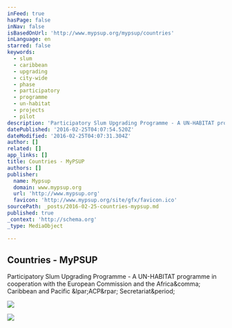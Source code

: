 ```yaml
---
inFeed: true
hasPage: false
inNav: false
isBasedOnUrl: 'http://www.mypsup.org/mypsup/countries'
inLanguage: en
starred: false
keywords:
  - slum
  - caribbean
  - upgrading
  - city-wide
  - phase
  - participatory
  - programme
  - un-habitat
  - projects
  - pilot
description: 'Participatory Slum Upgrading Programme - A UN-HABITAT programme in cooperation with the European Commission and the Africa, Caribbean and Pacific (ACP) Secretariat.'
datePublished: '2016-02-25T04:07:54.520Z'
dateModified: '2016-02-25T04:07:31.304Z'
author: []
related: []
app_links: []
title: Countries - MyPSUP
authors: []
publisher:
  name: Mypsup
  domain: www.mypsup.org
  url: 'http://www.mypsup.org'
  favicon: 'http://www.mypsup.org/site/gfx/favicon.ico'
sourcePath: _posts/2016-02-25-countries-mypsup.md
published: true
_context: 'http://schema.org'
_type: MediaObject

---
```

<article style=""><h1>Countries - MyPSUP</h1><p>Participatory Slum Upgrading Programme - A UN-HABITAT programme in cooperation with the European Commission and the Africa&amp;comma; Caribbean and Pacific &amp;lpar;ACP&amp;rpar; Secretariat&amp;period;</p><img src="http://www.mypsup.org/site/gfx/favicon-big.png" /></article>

![](https://the-grid-user-content.s3-us-west-2.amazonaws.com/4227305d-9ad3-48a4-8acd-78c97639c31b.JPG)